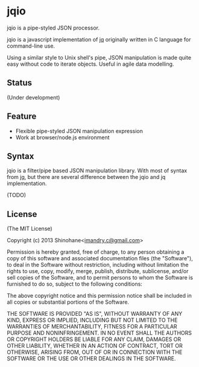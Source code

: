 jqio
====

jqio is a pipe-styled JSON processor.

jqio is a javascript implementation of [jq](http://stedolan.github.io/jq/)
originally written in C language for command-line use.

Using a similar style to Unix shell's pipe, JSON manipulation is made quite
easy without code to iterate objects. Useful in agile data modelling.

Status
------

(Under development)

Feature
-------

* Flexible pipe-styled JSON manipulation expression
* Work at browser/node.js environment

Syntax
------

jqio is a filter/pipe based JSON manipulation library. With most of syntax
from [jq](http://stedolan.github.io/jq/), but there are several difference
between the jqio and jq implementation.

(TODO)

License
-------

(The MIT License)

Copyright (c) 2013 Shinohane&lt;imandry.c@gmail.com&gt;

Permission is hereby granted, free of charge, to any person obtaining a copy
of this software and associated documentation files (the "Software"), to
deal in the Software without restriction, including without limitation the
rights to use, copy, modify, merge, publish, distribute, sublicense, and/or
sell copies of the Software, and to permit persons to whom the Software is
furnished to do so, subject to the following conditions:

The above copyright notice and this permission notice shall be included in
all copies or substantial portions of the Software.

THE SOFTWARE IS PROVIDED "AS IS", WITHOUT WARRANTY OF ANY KIND, EXPRESS OR
IMPLIED, INCLUDING BUT NOT LIMITED TO THE WARRANTIES OF MERCHANTABILITY,
FITNESS FOR A PARTICULAR PURPOSE AND NONINFRINGEMENT. IN NO EVENT SHALL THE
AUTHORS OR COPYRIGHT HOLDERS BE LIABLE FOR ANY CLAIM, DAMAGES OR OTHER
LIABILITY, WHETHER IN AN ACTION OF CONTRACT, TORT OR OTHERWISE, ARISING
FROM, OUT OF OR IN CONNECTION WITH THE SOFTWARE OR THE USE OR OTHER DEALINGS
IN THE SOFTWARE.
